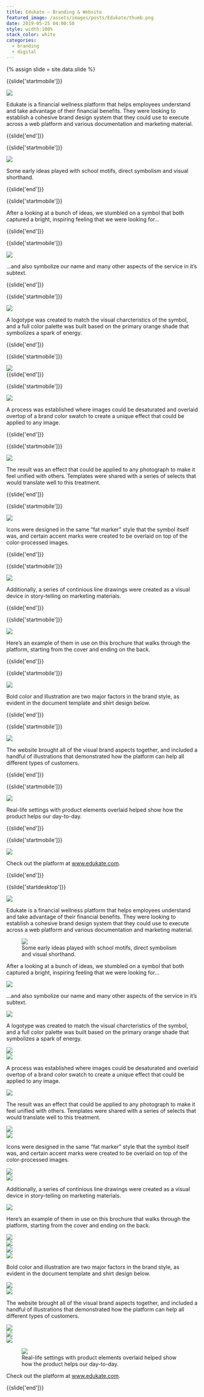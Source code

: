 ```yaml
---
title: Edukate — Branding & Website
featured_image: /assets/images/posts/Edukate/thumb.png
date: 2019-05-25 04:00:50
style: width:100%
stack_color: white
categories:
  - branding
  - digital
---
```

{% assign slide = site.data.slide %}

{{slide['startmobile']}}
  <div>
    <img 
      class='full-height' 
      src='{{ site.url }}/assets/images/posts/Edukate/edukate-1-mobile@2x.png'
    />
  </div>

  <p class='bg'>Edukate is a financial wellness platform that helps employees understand and take advantage of their financial benefits. They were looking to establish a cohesive brand design system that they could use to execute across a web platform and various documentation and marketing material.</p>
{{slide['end']}}

{{slide['startmobile']}}
  <div>
    <img
      class="full-height"
      src="{{ site.url }}/assets/images/posts/Edukate/edukate-2-mobile@2x.png"
    />
  </div>

  <p class="bg">Some early ideas played with school motifs, direct symbolism and visual shorthand.</p>
{{slide['end']}}

{{slide['startmobile']}}
  <p>After a looking at a bunch of ideas, we stumbled on a symbol that both captured a bright, inspiring feeling that we were looking for…</p>
{{slide['end']}}

{{slide['startmobile']}}
  <div>
    <img
      class="full-height"
      src="{{ site.url }}/assets/images/posts/Edukate/edukate-3-mobile@2x.png"
    />
  </div>

  <p class="bg">…and also symbolize our name and many other aspects of the service in it’s subtext.</p>
{{slide['end']}}

{{slide['startmobile']}}
  <div>
    <img
      class="full-height"
      src="{{ site.url }}/assets/images/posts/Edukate/edukate-4-mobile@2x.png"
    />
  </div>

  <p class="bg">A logotype was created to match the visual charcteristics of the symbol, and a full color palette was built based on the primary orange shade that symbolizes a spark of energy.</p>
{{slide['end']}}

{{slide['startmobile']}}
  <div>
    <img
      class="full-height"
      src="{{ site.url }}/assets/images/posts/Edukate/edukate-5-mobile@2x.png"
    />
  </div>
{{slide['end']}}

{{slide['startmobile']}}
  <div>
    <img
      class="full-height"
      src="{{ site.url }}/assets/images/posts/Edukate/edukate-6-mobile@2x.png"
    />
  </div>

  <p class="bg">A process was established where images could be desaturated and overlaid overtop of a brand color swatch to create a unique effect that could be applied to any image.</p>
{{slide['end']}}

{{slide['startmobile']}}
  <div>
    <img
      class="full-height"
      src="{{ site.url }}/assets/images/posts/Edukate/edukate-7-mobile@2x.png"
    />
  </div>

  <p class="bg">The result was an effect that could be applied to any photograph to make it feel unified with others. Templates were shared with a series of selects that would translate well to this treatment.</p>
{{slide['end']}}

{{slide['startmobile']}}
  <div>
    <img
      class="full-height"
      src="{{ site.url }}/assets/images/posts/Edukate/edukate-8-mobile@2x.png"
    />
  </div>

  <p class="bg">Icons were designed in the same “fat marker” style that the symbol itself was, and certain accent marks were created to be overlaid on top of the color-processed images.</p>
{{slide['end']}}

{{slide['startmobile']}}
  <div>
    <img
      class="full-height"
      src="{{ site.url }}/assets/images/posts/Edukate/edukate-9-mobile@2x.png"
    />
  </div>

  <p class="bg">Additionally, a series of continious line drawings were created as a visual device in story-telling on marketing materials.</p>
{{slide['end']}}

{{slide['startmobile']}}
  <div>
    <img
      class="full-height"
      src="{{ site.url }}/assets/images/posts/Edukate/edukate-10-mobile@2x.png"
    />
  </div>

  <p class="bg">Here’s an example of them in use on this brochure that walks through the platform, starting from the cover and ending on the back.</p>
{{slide['end']}}

{{slide['startmobile']}}
  <div>
    <img
      class="full-height"
      src="{{ site.url }}/assets/images/posts/Edukate/edukate-11-mobile@2x.png"
    />
  </div>

  <p class="bg">Bold color and illustration are two major factors in the brand style, as evident in the document template and shirt design below.</p>
{{slide['end']}}

{{slide['startmobile']}}
  <div>
    <img
      class="full-height"
      src="{{ site.url }}/assets/images/posts/Edukate/edukate-12-mobile@2x.png"
    />
  </div>

  <p class="bg">The website brought all of the visual brand aspects together, and included a handful of illustrations that demonstrated how the platform can help all different types of customers.</p>
{{slide['end']}}

{{slide['startmobile']}}
  <div>
    <img
      class="full-height"
      src="{{ site.url }}/assets/images/posts/Edukate/edukate-13-mobile@2x.png"
    />
  </div>

  <p class="bg">Real-life settings with product elements overlaid helped show how the product helps our day-to-day.</p>
{{slide['end']}}

{{slide['startmobile']}}
  <div>
    <img
      class="full-height"
      src="{{ site.url }}/assets/images/posts/Edukate/edukate-14-mobile@2x.png"
    />
  </div>

  <p>Check out the platform at <a target="_blank" href="www.edukate.com">www.edukate.com</a>.</p>
{{slide['end']}}

{{slide['startdesktop']}}
  <div>
    <img
      class="full-width"
      src="{{ site.url }}/assets/images/posts/Edukate/edukate-1@2x.png"
    />
  </div>

  <p>Edukate is a financial wellness platform that helps employees understand and take advantage of their financial benefits. They were looking to establish a cohesive brand design system that they could use to execute across a web platform and various documentation and marketing material.</p>

  <figure>
    <img src="{{ site.url }}/assets/images/posts/Edukate/edukate-2.png" />
    <figcaption>Some early ideas played with school motifs, direct symbolism and visual shorthand.</figcaption>
  </figure>

  <p>After a looking at a bunch of ideas, we stumbled on a symbol that both captured a bright, inspiring feeling that we were looking for…</p>

  <div>
    <img src="{{ site.url }}/assets/images/posts/Edukate/edukate-3@2x.png" />
  </div>

  <p>…and also symbolize our name and many other aspects of the service in it’s subtext.</p>

  <div>
    <img src="{{ site.url }}/assets/images/posts/Edukate/edukate-4@2x.png" />
  </div>

  <p>A logotype was created to match the visual charcteristics of the symbol, and a full color palette was built based on the primary orange shade that symbolizes a spark of energy.</p>

  <div>
    <img src="{{ site.url }}/assets/images/posts/Edukate/edukate-5@2x.png" />
  </div>

  <div>
    <img src="{{ site.url }}/assets/images/posts/Edukate/edukate-6@2x.png" />
  </div>

  <p>A process was established where images could be desaturated and overlaid overtop of a brand color swatch to create a unique effect that could be applied to any image.</p>

  <div>
    <img src="{{ site.url }}/assets/images/posts/Edukate/edukate-7@2x.png" />
  </div>

  <p>The result was an effect that could be applied to any photograph to make it feel unified with others. Templates were shared with a series of selects that would translate well to this treatment.</p>

  <div class="row">
    <div>
      <img src="{{ site.url }}/assets/images/posts/Edukate/edukate-8@2x.png" />
    </div>
    <div>
      <img src="{{ site.url }}/assets/images/posts/Edukate/edukate-9@2x.png" />
    </div>
  </div>

  <p>Icons were designed in the same “fat marker” style that the symbol itself was, and certain accent marks were created to be overlaid on top of the color-processed images.</p>

  <div class="row">
    <div>
      <img src="{{ site.url }}/assets/images/posts/Edukate/edukate-10@2x.png" />
    </div>
    <div>
      <img src="{{ site.url }}/assets/images/posts/Edukate/edukate-11@2x.png" />
    </div>
  </div>

  <p>Additionally, a series of continious line drawings were created as a visual device in story-telling on marketing materials.</p>

  <div>
    <img src="{{ site.url }}/assets/images/posts/Edukate/edukate-12@2x.png" />
  </div>

  <p>Here’s an example of them in use on this brochure that walks through the platform, starting from the cover and ending on the back.</p>

  <div class="row">
    <div>
      <img src="{{ site.url }}/assets/images/posts/Edukate/edukate-13@2x.png" />
    </div>
    <div>
      <img src="{{ site.url }}/assets/images/posts/Edukate/edukate-14@2x.png" />
    </div>
  </div>

  <div class="row">
    <div>
      <img src="{{ site.url }}/assets/images/posts/Edukate/edukate-15@2x.png" />
    </div>
    <div>
      <img src="{{ site.url }}/assets/images/posts/Edukate/edukate-16@2x.png" />
    </div>
  </div>

  <p>Bold color and illustration are two major factors in the brand style, as evident in the document template and shirt design below.</p>

  <div class="row">
    <div>
      <img src="{{ site.url }}/assets/images/posts/Edukate/edukate-17@2x.png" />
    </div>
    <div>
      <img src="{{ site.url }}/assets/images/posts/Edukate/edukate-18@2x.png" />
    </div>
  </div>

  <p>The website brought all of the visual brand aspects together, and included a handful of illustrations that demonstrated how the platform can help all different types of customers.</p>

  <div class="row">
    <div>
      <img src="{{ site.url }}/assets/images/posts/Edukate/edukate-19@2x.png" />
    </div>
    <div class="column">
      <div>
        <img src="{{ site.url }}/assets/images/posts/Edukate/edukate-20@2x.png" />
      </div>
      <div>
        <img src="{{ site.url }}/assets/images/posts/Edukate/edukate-21@2x.png" />
      </div>
    </div>
  </div>

  <figure>
    <img src="{{ site.url }}/assets/images/posts/Edukate/edukate-22@2x.png" />
    <figcaption>Real-life settings with product elements overlaid helped show how the product helps our day-to-day.</figcaption>
  </figure>

  <p>Check out the platform at <a target="_blank" href="www.edukate.com">www.edukate.com</a>.</p>


{{slide['end']}}








